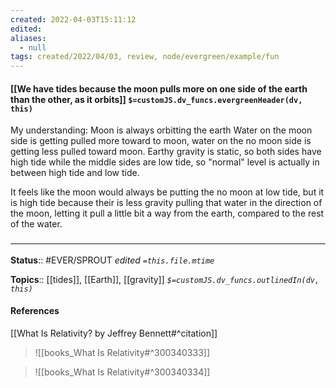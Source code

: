 ```yaml
---
created: 2022-04-03T15:11:12 
edited: 
aliases:
  - null
tags: created/2022/04/03, review, node/evergreen/example/fun
---
```


#### [[We have tides because the moon pulls more on one side of the earth than the other, as it orbits]] `$=customJS.dv_funcs.evergreenHeader(dv, this)`

My understanding: 
Moon is always orbitting the earth
Water on the moon side is getting pulled more toward to moon, water on the no moon side is getting less pulled toward moon. Earthy gravity is static, so both sides have high tide while the middle sides are low tide, so "normal" level is actually in between high tide and low tide.

It feels like the moon would always be putting the no moon at low tide, but it is high tide because their is less gravity pulling that water in the direction of the moon, letting it pull a little bit a way from the earth, compared to the rest of the water.

### <hr class="footnote"/>

**Status**:: #EVER/SPROUT
*edited `=this.file.mtime`*

**Topics**:: [[tides]], [[Earth]], [[gravity]]
*`$=customJS.dv_funcs.outlinedIn(dv, this)`*

#### References

[[What Is Relativity? by Jeffrey Bennett#^citation]]

> ![[books_What Is Relativity#^300340333]]

> ![[books_What Is Relativity#^300340334]]
